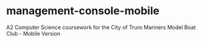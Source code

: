 # management-console-mobile
A2 Computer Science coursework for the City of Truro Mariners Model Boat Club - Mobile Version
